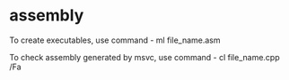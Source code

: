 # assembly

To create executables, use command - ml file_name.asm

To check assembly generated by msvc, use command - cl file_name.cpp /Fa
